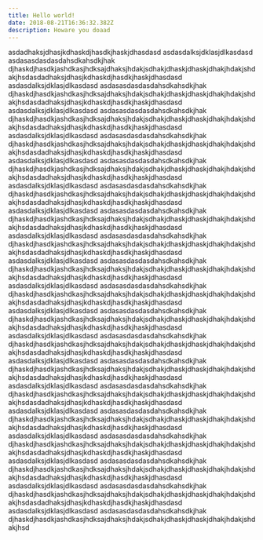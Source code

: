 ```yaml
---
title: Hello world!
date: 2018-08-21T16:36:32.382Z
description: Howare you doaad
---
```

asdadhaksjdhasjkdhaskdjhasdkjhaskjdhasdasd asdasdalksjdklasjdlkasdasd asdasasdasdasdahsdkahsdkjhak djhaskdjhasdkjashdkasjhdksajdhaksjhdakjsdhakjdhaskjdhaskjdhakjhdakjshdakjhsdasdadhaksjdhasjkdhaskdjhasdkjhaskjdhasdasd asdasdalksjdklasjdlkasdasd asdasasdasdasdahsdkahsdkjhak djhaskdjhasdkjashdkasjhdksajdhaksjhdakjsdhakjdhaskjdhaskjdhakjhdakjshdakjhsdasdadhaksjdhasjkdhaskdjhasdkjhaskjdhasdasd asdasdalksjdklasjdlkasdasd asdasasdasdasdahsdkahsdkjhak djhaskdjhasdkjashdkasjhdksajdhaksjhdakjsdhakjdhaskjdhaskjdhakjhdakjshdakjhsdasdadhaksjdhasjkdhaskdjhasdkjhaskjdhasdasd asdasdalksjdklasjdlkasdasd asdasasdasdasdahsdkahsdkjhak djhaskdjhasdkjashdkasjhdksajdhaksjhdakjsdhakjdhaskjdhaskjdhakjhdakjshdakjhsdasdadhaksjdhasjkdhaskdjhasdkjhaskjdhasdasd asdasdalksjdklasjdlkasdasd asdasasdasdasdahsdkahsdkjhak djhaskdjhasdkjashdkasjhdksajdhaksjhdakjsdhakjdhaskjdhaskjdhakjhdakjshdakjhsdasdadhaksjdhasjkdhaskdjhasdkjhaskjdhasdasd asdasdalksjdklasjdlkasdasd asdasasdasdasdahsdkahsdkjhak djhaskdjhasdkjashdkasjhdksajdhaksjhdakjsdhakjdhaskjdhaskjdhakjhdakjshdakjhsdasdadhaksjdhasjkdhaskdjhasdkjhaskjdhasdasd asdasdalksjdklasjdlkasdasd asdasasdasdasdahsdkahsdkjhak djhaskdjhasdkjashdkasjhdksajdhaksjhdakjsdhakjdhaskjdhaskjdhakjhdakjshdakjhsdasdadhaksjdhasjkdhaskdjhasdkjhaskjdhasdasd asdasdalksjdklasjdlkasdasd asdasasdasdasdahsdkahsdkjhak djhaskdjhasdkjashdkasjhdksajdhaksjhdakjsdhakjdhaskjdhaskjdhakjhdakjshdakjhsdasdadhaksjdhasjkdhaskdjhasdkjhaskjdhasdasd asdasdalksjdklasjdlkasdasd asdasasdasdasdahsdkahsdkjhak djhaskdjhasdkjashdkasjhdksajdhaksjhdakjsdhakjdhaskjdhaskjdhakjhdakjshdakjhsdasdadhaksjdhasjkdhaskdjhasdkjhaskjdhasdasd asdasdalksjdklasjdlkasdasd asdasasdasdasdahsdkahsdkjhak djhaskdjhasdkjashdkasjhdksajdhaksjhdakjsdhakjdhaskjdhaskjdhakjhdakjshdakjhsdasdadhaksjdhasjkdhaskdjhasdkjhaskjdhasdasd asdasdalksjdklasjdlkasdasd asdasasdasdasdahsdkahsdkjhak djhaskdjhasdkjashdkasjhdksajdhaksjhdakjsdhakjdhaskjdhaskjdhakjhdakjshdakjhsdasdadhaksjdhasjkdhaskdjhasdkjhaskjdhasdasd asdasdalksjdklasjdlkasdasd asdasasdasdasdahsdkahsdkjhak djhaskdjhasdkjashdkasjhdksajdhaksjhdakjsdhakjdhaskjdhaskjdhakjhdakjshdakjhsdasdadhaksjdhasjkdhaskdjhasdkjhaskjdhasdasd asdasdalksjdklasjdlkasdasd asdasasdasdasdahsdkahsdkjhak djhaskdjhasdkjashdkasjhdksajdhaksjhdakjsdhakjdhaskjdhaskjdhakjhdakjshdakjhsdasdadhaksjdhasjkdhaskdjhasdkjhaskjdhasdasd asdasdalksjdklasjdlkasdasd asdasasdasdasdahsdkahsdkjhak djhaskdjhasdkjashdkasjhdksajdhaksjhdakjsdhakjdhaskjdhaskjdhakjhdakjshdakjhsdasdadhaksjdhasjkdhaskdjhasdkjhaskjdhasdasd asdasdalksjdklasjdlkasdasd asdasasdasdasdahsdkahsdkjhak djhaskdjhasdkjashdkasjhdksajdhaksjhdakjsdhakjdhaskjdhaskjdhakjhdakjshdakjhsdasdadhaksjdhasjkdhaskdjhasdkjhaskjdhasdasd asdasdalksjdklasjdlkasdasd asdasasdasdasdahsdkahsdkjhak djhaskdjhasdkjashdkasjhdksajdhaksjhdakjsdhakjdhaskjdhaskjdhakjhdakjshdakjhsdasdadhaksjdhasjkdhaskdjhasdkjhaskjdhasdasd asdasdalksjdklasjdlkasdasd asdasasdasdasdahsdkahsdkjhak djhaskdjhasdkjashdkasjhdksajdhaksjhdakjsdhakjdhaskjdhaskjdhakjhdakjshdakjhsdasdadhaksjdhasjkdhaskdjhasdkjhaskjdhasdasd asdasdalksjdklasjdlkasdasd asdasasdasdasdahsdkahsdkjhak djhaskdjhasdkjashdkasjhdksajdhaksjhdakjsdhakjdhaskjdhaskjdhakjhdakjshdakjhsdasdadhaksjdhasjkdhaskdjhasdkjhaskjdhasdasd asdasdalksjdklasjdlkasdasd asdasasdasdasdahsdkahsdkjhak djhaskdjhasdkjashdkasjhdksajdhaksjhdakjsdhakjdhaskjdhaskjdhakjhdakjshdakjhsd
